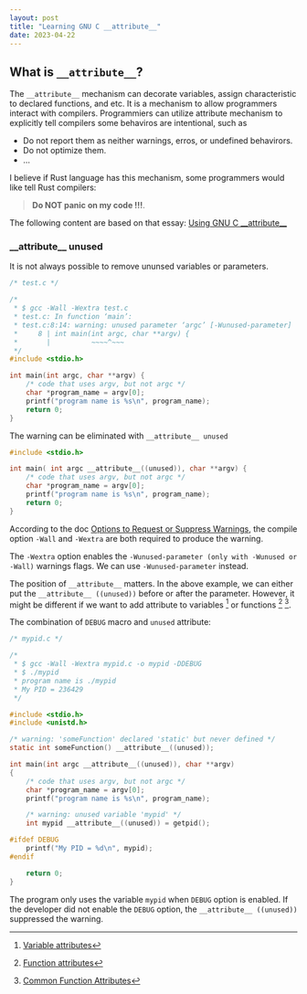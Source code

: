 ```yaml
---
layout: post
title: "Learning GNU C __attribute__"
date: 2023-04-22
---
```


## What is `__attribute__`?


The `__attribute__` mechanism can decorate variables, assign characteristic to declared functions, and etc. It is a mechanism to allow programmers interact with compilers. Programmiers can utilize attribute mechanism to explicitly tell compilers some behaviros are intentional, such as
 * Do not report them as neither warnings, erros, or undefined behavirors. 
 * Do not optimize them. 
 * ...

I believe if Rust language has this mechanism, some programmers would like tell Rust compilers:

> **Do NOT panic on my code !!!**.


The following content are based on that essay: [Using GNU C \_\_attribute\_\_](http://unixwiz.net/techtips/gnu-c-attributes.html)

### \_\_attribute\_\_ unused

It is not always possible to remove ununsed variables or parameters.

```C
/* test.c */

/* 
 * $ gcc -Wall -Wextra test.c
 * test.c: In function ‘main’:
 * test.c:8:14: warning: unused parameter ‘argc’ [-Wunused-parameter]
 *     8 | int main(int argc, char **argv) {
 *       |          ~~~~^~~~ 
 */
#include <stdio.h>

int main(int argc, char **argv) {
    /* code that uses argv, but not argc */
    char *program_name = argv[0];
    printf("program name is %s\n", program_name);
    return 0;
}
```
The warning can be eliminated with `__attribute__ unused`

```C
#include <stdio.h>

int main( int argc __attribute__((unused)), char **argv) {
    /* code that uses argv, but not argc */
    char *program_name = argv[0];
    printf("program name is %s\n", program_name);
    return 0;
}
```

According to the doc [Options to Request or Suppress Warnings](https://gcc.gnu.org/onlinedocs/gcc/Warning-Options.html#index-W), the compile option `-Wall` and `-Wextra` are both required to produce the warning.

The `-Wextra` option enables the `-Wunused-parameter (only with -Wunused or -Wall)` warnings flags. We can use `-Wunused-parameter` instead.

The position of `__attribute__` matters. In the above example, we can either put the `__attribute__ ((unused))` before or after the parameter. However, it might be different if we want to add attribute to variables [^va] or functions [^fa] [^cfa].


The combination of `DEBUG` macro and `unused` attribute:

```C
/* mypid.c */

/*
 * $ gcc -Wall -Wextra mypid.c -o mypid -DDEBUG
 * $ ./mypid
 * program name is ./mypid
 * My PID = 236429
 */

#include <stdio.h>
#include <unistd.h>

/* warning: 'someFunction' declared 'static' but never defined */
static int someFunction() __attribute__((unused));

int main(int argc __attribute__((unused)), char **argv)
{
	/* code that uses argv, but not argc */
	char *program_name = argv[0];
	printf("program name is %s\n", program_name);

	/* warning: unused variable 'mypid' */
	int mypid __attribute__((unused)) = getpid();

#ifdef DEBUG
	printf("My PID = %d\n", mypid);
#endif

	return 0;
}
```

The program only uses the variable `mypid` when `DEBUG` option is enabled. If the developer did not enable the `DEBUG` option, the `__attribute__ ((unused))` suppressed the warning.







[^va]: [Variable attributes](https://www.ibm.com/docs/en/i/7.1?topic=declarators-variable-attributes)

[^fa]: [Function attributes](https://gcc.gnu.org/onlinedocs/gcc/Attribute-Syntax.html#Attribute-Syntax)

[^cfa]: [Common Function Attributes](https://gcc.gnu.org/onlinedocs/gcc/Common-Function-Attributes.html#Common-Function-Attributes)





